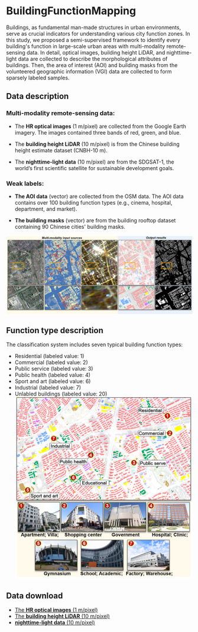 # BuildingFunctionMapping
Buildings, as fundamental man-made structures in urban environments, serve as crucial indicators for understanding various city function zones. In this study, we proposed a semi-supervised framework to identify every building's function in large-scale urban areas with multi-modality remote-sensing data. In detail, optical images, building height LiDAR, and nighttime-light data are collected to describe the morphological attributes of buildings. Then, the area of interest (AOI) and building masks from the volunteered geographic information (VGI) data are collected to form sparsely labeled samples.

Data description
-------

### Multi-modality remote-sensing data:
* The **HR optical images** (1 m/pixel) are collected from the Google Earth imagery. The images contained three bands of red, green, and blue.

* The **building height LiDAR** (10 m/pixel) is from the Chinese building height estimate dataset (CNBH-10 m).

* The **nighttime-light data** (10 m/pixel) are from the SDGSAT-1, the world’s first scientific satellite for sustainable development goals. 

### Weak labels:

* **The AOI data** (vector) are collected from the OSM data. The AOI data contains over 100 building function types (e.g., cinema, hospital, department, and market).

* **The building masks** (vector) are from the building rooftop dataset containing 90 Chinese cities' building masks.

![image](https://github.com/LiZhuoHong/BuildingFunctionMapping/blob/main/Visual_result_v3.png)

Function type description
-------
The classification system includes seven typical building function types:
* Residential (labeled value: 1)
* Commercial (labeled value: 2)
* Public service (labeled value: 3)
* Public health (labeled value: 4)
* Sport and art (labeled value: 6)
* Industrial (labeled value: 7)
* Unlabled buildings (labeled value: 20)
 ![image](https://github.com/LiZhuoHong/BuildingFunctionMapping/blob/main/Streetview_v4.png)

Data download
-------
* [The **HR optical images** (1 m/pixel)](https://drive.google.com/file/d/1JyL2DEpXwP8mZzaC4q21p4gxkO8Gc_TQ/view?usp=sharing)
* [The **building height LiDAR** (10 m/pixel)](https://drive.google.com/file/d/1FV6bDpsDrjr98XmJN4d55vTmq9DvQrb4/view?usp=sharing)
* [**nighttime-light data** (10 m/pixel)](https://drive.google.com/file/d/1YyuxeMweYXY0uI1e4gx-DFlvIOiuCl1J/view?usp=sharing)

